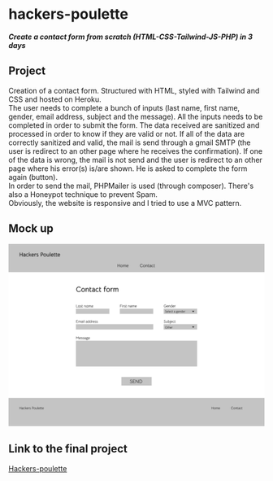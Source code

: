 # hackers-poulette

***Create a contact form from scratch (HTML-CSS-Tailwind-JS-PHP) in 3 days***  

## Project

Creation of a contact form. Structured with HTML, styled with Tailwind and CSS and hosted on Heroku.  
The user needs to complete a bunch of inputs (last name, first name, gender, email address, subject and the message). All the inputs needs to be completed in order to submit the form. The data received are sanitized and processed in order to know if they are valid or not. If all of the data are correctly sanitized and valid, the mail is send through a gmail SMTP (the user is redirect to an other page where he receives the confirmation). If one of the data is wrong, the mail is not send and the user is redirect to an other page where his error(s) is/are shown. He is asked to complete the form again (button).  
In order to send the mail, PHPMailer is used (through composer). There's also a Honeypot technique to prevent Spam.  
Obviously, the website is responsive and I tried to use a MVC pattern.  

## Mock up

![Mock up :](./assets/img/Desktop%20-%201.png)  

## Link to the final project  

[Hackers-poulette](https://hackers-poulette-jp.herokuapp.com/)
